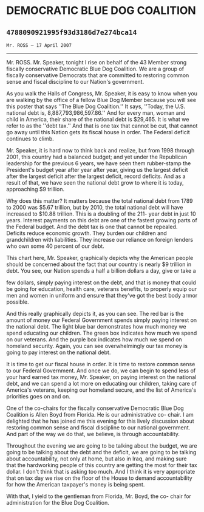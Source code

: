 # DEMOCRATIC BLUE DOG COALITION
## `4788090921995f93d3186d7e274bca14`
`Mr. ROSS — 17 April 2007`

---


Mr. ROSS. Mr. Speaker, tonight I rise on behalf of the 43 Member 
strong fiscally conservative Democratic Blue Dog Coalition. We are a 
group of fiscally conservative Democrats that are committed to 
restoring common sense and fiscal discipline to our Nation's 
government.

As you walk the Halls of Congress, Mr. Speaker, it is easy to know 
when you are walking by the office of a fellow Blue Dog Member because 
you will see this poster that says ''The Blue Dog Coalition.'' It says, 
''Today, the U.S. national debt is, 8,887,793,986,597.86.'' And for 
every man, woman and child in America, their share of the national debt 
is $29,465. It is what we refer to as the ''debt tax.'' And that is one 
tax that cannot be cut, that cannot go away until this Nation gets its 
fiscal house in order. The Federal deficit continues to climb.

Mr. Speaker, it is hard now to think back and realize, but from 1998 
through 2001, this country had a balanced budget; and yet under the 
Republican leadership for the previous 6 years, we have seen them 
rubber-stamp the President's budget year after year after year, giving 
us the largest deficit after the largest deficit after the largest 
deficit, record deficits. And as a result of that, we have seen the 
national debt grow to where it is today, approaching $9 trillion.

Why does this matter? It matters because the total national debt from 
1789 to 2000 was $5.67 trillion, but by 2010, the total national debt 
will have increased to $10.88 trillion. This is a doubling of the 211-
year debt in just 10 years. Interest payments on this debt are one of 
the fastest growing parts of the Federal budget. And the debt tax is 
one that cannot be repealed. Deficits reduce economic growth. They 
burden our children and grandchildren with liabilities. They increase 
our reliance on foreign lenders who own some 40 percent of our debt.

This chart here, Mr. Speaker, graphically depicts why the American 
people should be concerned about the fact that our country is nearly $9 
trillion in debt. You see, our Nation spends a half a billion dollars a 
day, give or take a


few dollars, simply paying interest on the debt, and that is money that 
could be going for education, health care, veterans benefits, to 
properly equip our men and women in uniform and ensure that they've got 
the best body armor possible.

And this really graphically depicts it, as you can see. The red bar 
is the amount of money our Federal Government spends simply paying 
interest on the national debt. The light blue bar demonstrates how much 
money we spend educating our children. The green box indicates how much 
we spend on our veterans. And the purple box indicates how much we 
spend on homeland security. Again, you can see overwhelmingly our tax 
money is going to pay interest on the national debt.

It is time to get our fiscal house in order. It is time to restore 
common sense to our Federal Government. And once we do, we can begin to 
spend less of your hard earned tax money, Mr. Speaker, on paying 
interest on the national debt, and we can spend a lot more on educating 
our children, taking care of America's veterans, keeping our homeland 
secure, and the list of America's priorities goes on and on.

One of the co-chairs for the fiscally conservative Democratic Blue 
Dog Coalition is Allen Boyd from Florida. He is our administrative co-
chair. I am delighted that he has joined me this evening for this 
lively discussion about restoring common sense and fiscal discipline to 
our national government. And part of the way we do that, we believe, is 
through accountability.

Throughout the evening we are going to be talking about the budget, 
we are going to be talking about the debt and the deficit, we are going 
to be talking about accountability, not only at home, but also in Iraq, 
and making sure that the hardworking people of this country are getting 
the most for their tax dollar. I don't think that is asking too much. 
And I think it is very appropriate that on tax day we rise on the floor 
of the House to demand accountability for how the American taxpayer's 
money is being spent.

With that, I yield to the gentleman from Florida, Mr. Boyd, the co-
chair for administration for the Blue Dog Coalition.